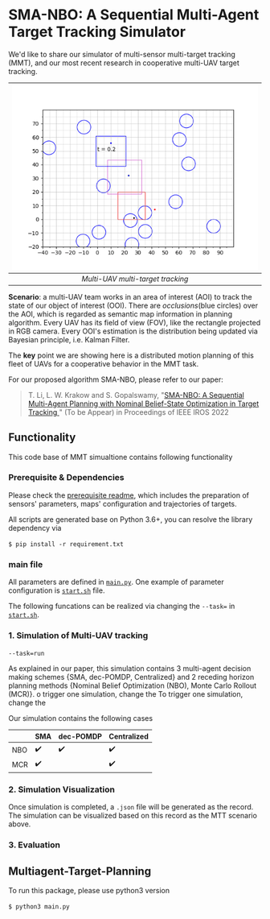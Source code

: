 # SMA-NBO: A Sequential Multi-Agent Target Tracking Simulator

We'd like to share our simulator of multi-sensor multi-target tracking (MMT), and our most recent research in cooperative multi-UAV target tracking.

| ![doc/Behavior%20of%20SMA.gif](https://github.com/TianqiLi7398/SMA_NBO/blob/main/doc/Behavior%20of%20SMA.gif) | 
|:--:| 
| *Multi-UAV multi-target tracking* |

**Scenario**: a multi-UAV team works in an area of interest (AOI) to track the state of our object of interest (OOI). 
There are *occlusions*(blue circles) over the AOI, which is regarded as semantic map information in planning algorithm.
Every UAV has its field of view (FOV), like the rectangle projected in RGB camera.
Every OOI's estimation is the distribution being updated via Bayesian principle, i.e. Kalman Filter.

The **key** point we are showing here is a distributed motion planning of this fleet of UAVs for a cooperative behavior in the MMT task.

For our proposed algorithm SMA-NBO, please refer to our paper:

>T. Li, L. W. Krakow and S. Gopalswamy, "[SMA-NBO: A Sequential Multi-Agent Planning with Nominal Belief-State Optimization in Target Tracking
](https://arxiv.org/abs/2203.01507)" (To be Appear) in Proceedings of IEEE IROS 2022

## Functionality

This code base of MMT simualtione contains following functionality

### Prerequisite & Dependencies

Please check the [prerequisite readme](https://github.com/TianqiLi7398/SMA_NBO/blob/main/data/env/prerequisite.md), which includes the preparation of sensors' parameters, maps' configuration and trajectories of targets.

All scripts are generated base on Python 3.6+, you can resolve the library dependency via 

`$ pip install -r requirement.txt`

### main file

All parameters are defined in [`main.py`](https://github.com/TianqiLi7398/SMA_NBO/blob/main/main.py). 
One example of parameter configuration is [`start.sh`](https://github.com/TianqiLi7398/SMA_NBO/blob/main/start.sh) file.

The following funcations can be realized via changing the `--task=` in [`start.sh`](https://github.com/TianqiLi7398/SMA_NBO/blob/main/start.sh#L3).


### 1. Simulation of Multi-UAV tracking

`--task=run`

As explained in our paper, this simulation contains 3 multi-agent decision making schemes {SMA, dec-POMDP, Centralized} and 2 receding horizon planning methods {Nominal Belief Optimization (NBO), Monte Carlo Rollout (MCR)}.
o trigger one simulation, change the 
To trigger one simulation, change the

Our simulation contains the following cases

|     |       SMA          |       dec-POMDP    |     Centralized   |
|-----|--------------------|--------------------|-------------------|
| NBO | :heavy_check_mark: | :heavy_check_mark: | :heavy_check_mark:|
| MCR | :heavy_check_mark: |                    | :heavy_check_mark:|


### 2. Simulation Visualization

Once simulation is completed, a `.json` file will be generated as the record. The simulation can be visualized based on this record as the MTT scenario above.


### 3. Evaluation



## Multiagent-Target-Planning

To run this package, please use python3 version

`$ python3 main.py` 
